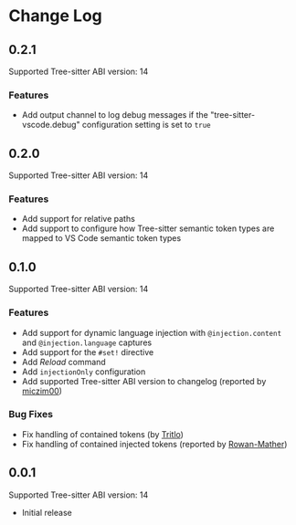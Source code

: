 # Change Log

## 0.2.1

Supported Tree-sitter ABI version: 14

### Features

- Add output channel to log debug messages if the "tree-sitter-vscode.debug" configuration setting is set to `true`

## 0.2.0

Supported Tree-sitter ABI version: 14

### Features

- Add support for relative paths
- Add support to configure how Tree-sitter semantic token types are mapped to VS Code semantic token types

## 0.1.0

Supported Tree-sitter ABI version: 14

### Features

- Add support for dynamic language injection with `@injection.content` and `@injection.language` captures
- Add support for the `#set!` directive
- Add _Reload_ command
- Add `injectionOnly` configuration
- Add supported Tree-sitter ABI version to changelog (reported by [miczim00](https://github.com/miczim00))

### Bug Fixes

- Fix handling of contained tokens (by [Tritlo](https://github.com/Tritlo))
- Fix handling of contained injected tokens (reported by [Rowan-Mather](https://github.com/Rowan-Mather))

## 0.0.1

Supported Tree-sitter ABI version: 14

- Initial release
